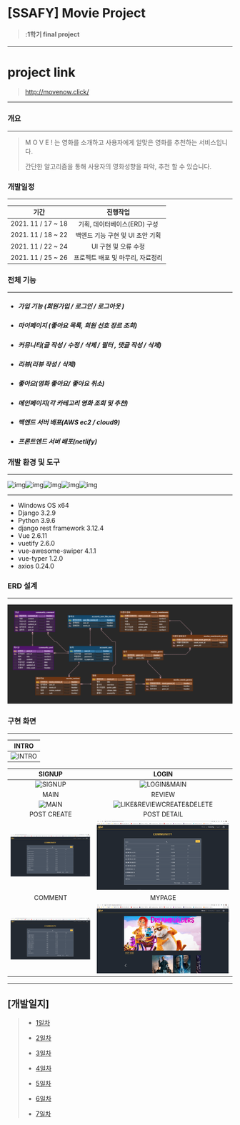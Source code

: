

# [SSAFY] Movie Project

> #### :1학기 final project

-----



# project link

> http://movenow.click/

-----



### 개요

-----

> M O V E ! 는 영화를 소개하고 사용자에게 알맞은 영화를 추천하는 서비스입니다.
>
> 간단한 알고리즘을 통해 사용자의 영화성향을 파악,  추천 할 수 있습니다.



### 개발일정

-----



|        기간        |             진행작업              |
| :----------------: | :-------------------------------: |
| 2021. 11 / 17 ~ 18 |   기획, 데이터베이스(ERD) 구성    |
| 2021. 11 / 18 ~ 22 | 백엔드 기능 구현 및 UI 초안 기획  |
| 2021. 11 / 22 ~ 24 |       UI 구현 및 오류 수정        |
| 2021. 11 / 25 ~ 26 | 프로젝트 배포 및 마무리, 자료정리 |



### 전체 기능

-----

- ##### 가입 기능 (회원가입 / 로그인 / 로그아웃 )

- ##### 마이페이지 (좋아요 목록, 회원 선호 장르 조회)

- ##### 커뮤니티(글 작성 / 수정 / 삭제 / 필터 , 댓글 작성 / 삭제)

- ##### 리뷰(리뷰 작성 / 삭제)

- ##### 좋아요(영화 좋아요/ 좋아요 취소)

- ##### 메인페이지(각 카테고리 영화 조회 및 추천)

- ##### 백엔드 서버 배포(AWS ec2 / cloud9)

- ##### 프론트엔드 서버 배포(netlify)



### 개발 환경 및 도구

-----



![img](https://img.shields.io/badge/python-3776AB?style=for-the-badge&logo=python&logoColor=white)![img](https://img.shields.io/badge/vue.js-4FC08D?style=for-the-badge&logo=vue.js&logoColor=black)![img](https://img.shields.io/badge/Vuetify-1867C0?style=for-the-badge&logo=vuetify&logoColor=white)![img](https://img.shields.io/badge/Visual%20Studio%20Code-007ACC?style=for-the-badge&logo=Visual%20Studio%20Code&logoColor=white)![img](https://img.shields.io/badge/Django-092E20?style=for-the-badge&logo=Django&logoColor=white)

-----



- Windows OS x64
- Django 3.2.9
- Python 3.9.6
- django rest framework 3.12.4
- Vue 2.6.11
- vuetify 2.6.0
- vue-awesome-swiper 4.1.1
- vue-typer 1.2.0
- axios 0.24.0



### ERD 설계

-----

![image-20211125153639081](README.assets/image-20211125153639081.png)



### 구현 화면

-----



|                      INTRO                      |
| :---------------------------------------------: |
| ![INTRO](README.assets/INTRO-1637823786974.gif) |

|                            SIGNUP                            |                            LOGIN                             |
| :----------------------------------------------------------: | :----------------------------------------------------------: |
|             ![SIGNUP](README.assets/SIGNUP.gif)              |  ![LOGIN&MAIN](README.assets/LOGIN&MAIN-1637823746191.gif)   |
|                             MAIN                             |                            REVIEW                            |
|               ![MAIN](README.assets/MAIN.gif)                | ![LIKE&REVIEWCREATE&DELETE](README.assets/LIKE&REVIEWCREATE&DELETE.gif) |
|                         POST CREATE                          |                         POST DETAIL                          |
|         ![POSTCREATE](README.assets/POSTCREATE.gif)          |  ![POSTUPDATE&DELETE](README.assets/POSTUPDATE&DELETE.gif)   |
|                           COMMENT                            |                            MYPAGE                            |
| ![COMMENTCREATE&DELETE](README.assets/COMMENTCREATE&DELETE-1637823921715.gif) |             ![MYPAGE](README.assets/MYPAGE.gif)              |



-----



## [개발일지]

> - [1일차](devnote/README_1.md)
>
> - [2일차](devnote/README_2.md)
>
> - [3일차](devnote/README_3.md)
>
> - [4일차](devnote/README_4.md)
>
> - [5일차](devnote/README_5.md)
>
> - [6일차](devnote/README_6.md)
>
> - [7일차](devnote/README_7.md)

